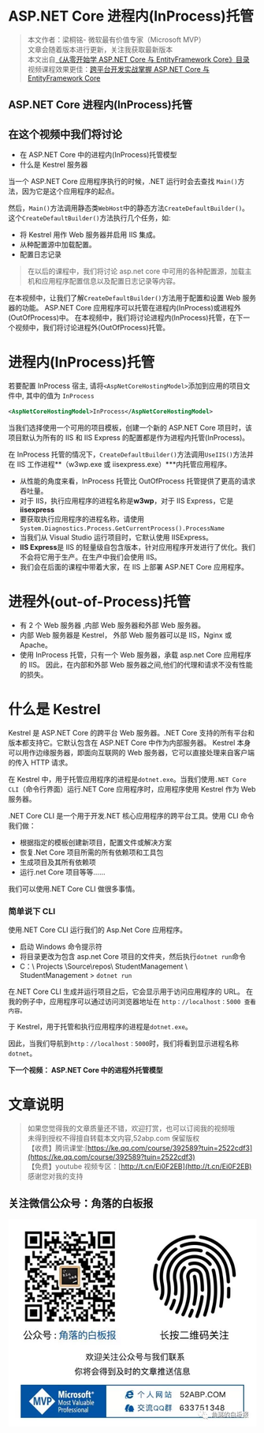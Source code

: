# ASP.NET Core 进程内(InProcess)托管

> 本文作者：梁桐铭- 微软最有价值专家（Microsoft MVP） </br>
> 文章会随着版本进行更新，关注我获取最新版本 </br>
> 本文出自[《从零开始学 ASP.NET Core 与 EntityFramework Core》目录](https://www.52abp.com/Wiki/mvc/latest) </br>
> 视频课程效果更佳：[跨平台开发实战掌握 ASP.NET Core 与 EntityFramework Core
> ](https://www.52abp.com/College/Course/1) </br>

## ASP.NET Core 进程内(InProcess)托管

## 在这个视频中我们将讨论

- 在 ASP.NET Core 中的进程内(InProcess)托管模型
- 什么是 Kestrel 服务器

当一个 ASP.NET Core 应用程序执行的时候，.NET 运行时会去查找 `Main()`方法，因为它是这个应用程序的起点。

然后，`Main()`方法调用静态类`WebHost`中的静态方法`CreateDefaultBuilder()`。  
这个`CreateDefaultBuilder()`方法执行几个任务，如:

- 将 Kestrel 用作 Web 服务器并启用 IIS 集成。
- 从种配置源中加载配置。
- 配置日志记录

> 在以后的课程中，我们将讨论 asp.net core 中可用的各种配置源，加载主机和应用程序配置信息以及配置日志记录等内容。

在本视频中，让我们了解`CreateDefaultBuilder()`方法用于配置和设置 Web 服务器的功能。
ASP.NET Core 应用程序可以托管在进程内(InProcess)或进程外(OutOfProcess)中。
在本视频中，我们将讨论进程内(InProcess)托管，在下一个视频中，我们将讨论进程外(OutOfProcess)托管。

# 进程内(InProcess)托管

若要配置 InProcess 宿主, 请将`<AspNetCoreHostingModel>`添加到应用的项目文件中, 其中的值为 `InProcess`

```xml
<AspNetCoreHostingModel>InProcess</AspNetCoreHostingModel>
```

当我们选择使用一个可用的项目模板，创建一个新的 ASP.NET Core 项目时，该项目默认为所有的 IIS 和 IIS Express 的配置都是作为进程内托管(InProcess)。

在 InProcess 托管的情况下，`CreateDefaultBuilder()`方法调用`UseIIS()`方法并在 IIS 工作进程**（w3wp.exe 或 iisexpress.exe）\***内托管应用程序。

- 从性能的角度来看，InProcess 托管比 OutOfProcess 托管提供了更高的请求吞吐量。
- 对于 IIS，执行应用程序的进程名称是**w3wp**，对于 IIS Express，它是**iisexpress**
- 要获取执行应用程序的进程名称，请使用`System.Diagnostics.Process.GetCurrentProcess().ProcessName`
- 当我们从 Visual Studio 运行项目时，它默认使用 IISExpress。
- **IIS Express**是 IIS 的轻量级自包含版本，针对应用程序开发进行了优化。我们不会将它用于生产。在生产中我们会使用 IIS。
- 我们会在后面的课程中带着大家，在 IIS 上部署 ASP.NET Core 应用程序。

# 进程外(out-of-Process)托管

- 有 2 个 Web 服务器 ,内部 Web 服务器和外部 Web 服务器。
- 内部 Web 服务器是 Kestrel， 外部 Web 服务器可以是 IIS，Nginx 或 Apache。
- 使用 InProcess 托管，只有一个 Web 服务器，承载 asp.net Core 应用程序的 IIS。
  因此，在内部和外部 Web 服务器之间,他们的代理和请求不没有性能的损失。

# 什么是 Kestrel

Kestrel 是 ASP.NET Core 的跨平台 Web 服务器。.NET Core 支持的所有平台和版本都支持它。它默认包含在 ASP.NET Core 中作为内部服务器。
Kestrel 本身可以用作边缘服务器，即面向互联网的 Web 服务器，它可以直接处理来自客户端的传入 HTTP 请求。

在 Kestrel 中，用于托管应用程序的进程是`dotnet.exe`。当我们使用`.NET Core CLI`（命令行界面）运行.NET Core 应用程序时，应用程序使用 Kestrel 作为 Web 服务器。

.NET Core CLI 是一个用于开发.NET 核心应用程序的跨平台工具。使用 CLI 命令我们做：

- 根据指定的模板创建新项目，配置文件或解决方案
- 恢复.Net Core 项目所需的所有依赖项和工具包
- 生成项目及其所有依赖项
- 运行.net Core 项目等等......

我们可以使用.NET Core CLI 做很多事情。

### 简单说下 CLI

使用.NET Core CLI 运行我们的 Asp.Net Core 应用程序。

- 启动 Windows 命令提示符
- 将目录更改为包含 asp.net Core 项目的文件夹，然后执行`dotnet run`命令
- C：\ Projects \Source\repos\ StudentManagement \ StudentManagement > `dotnet run`

在.NET Core CLI 生成并运行项目之后，它会显示用于访问应用程序的 URL。
在我的例子中，应用程序可以通过访问浏览器地址在
`http：//localhost：5000 查看内容。`

于 Kestrel，用于托管和执行应用程序的进程是`dotnet.exe`。

因此，当我们导航到`http：//localhost：5000`时，我们将看到显示进程名称`dotnet`。

**下一个视频： ASP.NET Core 中的进程外托管模型**

# 文章说明

> 如果您觉得我的文章质量还不错，欢迎打赏，也可以订阅我的视频哦 </br>
> 未得到授权不得擅自转载本文内容,52abp.com 保留版权 </br>
> 【收费】腾讯课堂:[https://ke.qq.com/course/392589?tuin=2522cdf3](https://ke.qq.com/course/392589?tuin=2522cdf3) </br>
> 【免费】youtube 视频专区：[http://t.cn/Ei0F2EB](http://t.cn/Ei0F2EB) </br>
> 感谢您对我的支持

## 关注微信公众号：角落的白板报

![公众号：角落的白板报](images/jiaoluowechat.png)
